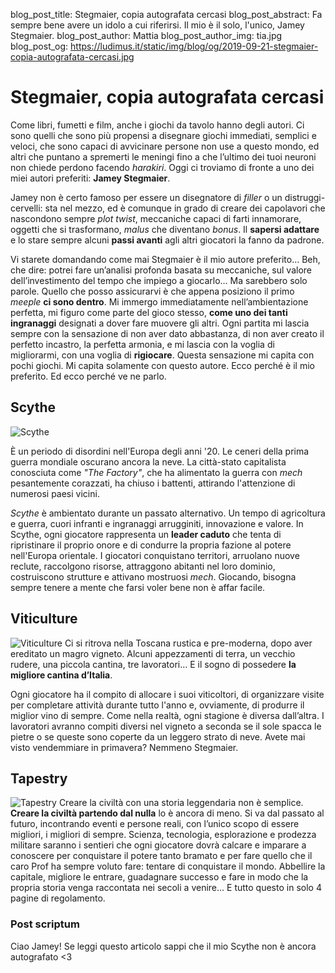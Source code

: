 blog_post_title: Stegmaier, copia autografata cercasi
blog_post_abstract: Fa sempre bene avere un idolo a cui riferirsi. Il mio è il solo, l'unico, Jamey Stegmaier.
blog_post_author: Mattia
blog_post_author_img: tia.jpg
blog_post_og: https://ludimus.it/static/img/blog/og/2019-09-21-stegmaier-copia-autografata-cercasi.jpg

# Stegmaier, copia autografata cercasi
 
Come libri, fumetti e film, anche i giochi da tavolo hanno degli autori. Ci sono quelli che sono più propensi a disegnare giochi immediati, semplici e veloci, che sono capaci di avvicinare persone non  use a questo mondo, ed altri che puntano a spremerti le meningi fino a che l’ultimo dei tuoi neuroni non chiede perdono facendo _harakiri_. 
Oggi ci troviamo di fronte a uno dei miei autori preferiti: **Jamey Stegmaier**.

Jamey non è certo famoso per essere un disegnatore di _filler_ o un distruggi-cervelli: sta nel mezzo,  ed è comunque in grado di creare dei capolavori che nascondono sempre _plot twist_, meccaniche capaci di farti innamorare, oggetti che si trasformano, _malus_ che diventano _bonus_.
Il **sapersi adattare** e lo stare sempre alcuni **passi avanti** agli altri giocatori la fanno da padrone.

Vi starete domandando come mai Stegmaier è il mio autore preferito… Beh, che dire: potrei fare un’analisi profonda basata su meccaniche, sul valore dell’investimento del tempo che impiego a giocarlo… Ma sarebbero solo parole. 
Quello che posso assicurarvi è che appena posiziono il primo _meeple_ **ci sono dentro**. Mi immergo immediatamente nell’ambientazione perfetta, mi figuro come parte del gioco stesso, **come uno dei tanti ingranaggi** designati a dover fare muovere gli altri. Ogni partita mi lascia sempre con la sensazione di non aver dato abbastanza, di non aver creato il perfetto incastro, la perfetta armonia, e mi lascia con la voglia di migliorarmi, con una voglia di **rigiocare**. 
Questa sensazione mi capita con pochi giochi. 
Mi capita solamente con questo autore. 
Ecco perché è il mio preferito.
Ed ecco perché ve ne parlo. 

## Scythe
![Scythe](../static/img/blog/stegmaier/scythe.jpg?t=1 "Scythe")

È un periodo di disordini nell'Europa degli anni '20. Le ceneri della prima guerra mondiale oscurano ancora la neve. La città-stato capitalista conosciuta come _"The Factory"_, che ha alimentato la guerra con _mech_ pesantemente corazzati, ha chiuso i battenti, attirando l'attenzione di numerosi paesi vicini.

_Scythe_ è ambientato durante un passato alternativo. Un tempo di agricoltura e guerra, cuori infranti e ingranaggi arrugginiti, innovazione e valore.
In Scythe, ogni giocatore rappresenta un **leader caduto** che tenta di ripristinare il proprio onore e di condurre la propria fazione al potere nell'Europa orientale. I giocatori conquistano territori, arruolano nuove reclute, raccolgono risorse, attraggono abitanti nel loro dominio, costruiscono strutture e attivano mostruosi _mech_.
Giocando, bisogna sempre tenere a mente che farsi voler bene non è affar facile.


## Viticulture
![Viticulture](../static/img/blog/stegmaier/viticulture.jpg?t=1 "Viticulture")
Ci si ritrova nella Toscana rustica e pre-moderna, dopo aver ereditato un magro vigneto. Alcuni appezzamenti di terra, un vecchio rudere, una piccola cantina, tre lavoratori... E il sogno di possedere **la migliore cantina d’Italia**.

Ogni giocatore ha il compito di allocare i suoi viticoltori, di organizzare visite per completare attività durante tutto l'anno e, ovviamente, di produrre il miglior vino di sempre. Come nella realtà, ogni stagione è diversa dall’altra. I lavoratori avranno compiti diversi nel vigneto a seconda se il sole spacca le pietre o se queste sono coperte da un leggero strato di neve. 
Avete mai visto vendemmiare in primavera? Nemmeno Stegmaier. 

## Tapestry
![Tapestry](../static/img/blog/stegmaier/tapestry.jpg?t=1 "Tapestry")
Creare la civiltà con una storia leggendaria non è semplice.
**Creare la civiltà partendo dal nulla** lo è ancora di meno.
Si va dal passato al futuro, incontrando eventi e persone reali, con l’unico scopo di essere migliori, i migliori di sempre. 
Scienza, tecnologia, esplorazione e prodezza militare saranno i sentieri  che ogni giocatore dovrà calcare e imparare a conoscere per conquistare il potere tanto bramato e per fare quello che il caro Prof ha sempre voluto fare: tentare di conquistare il mondo.
Abbellire la capitale, migliore le entrare, guadagnare successo e fare in modo che la propria storia venga raccontata nei secoli a venire… E tutto questo in solo 4 pagine di regolamento. 


### Post scriptum
Ciao Jamey! 
Se leggi questo articolo sappi che il mio Scythe non è ancora autografato <3 

